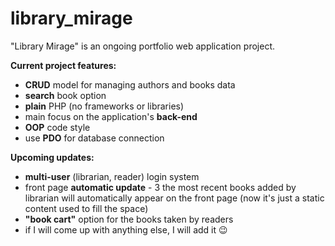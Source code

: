# library_mirage

"Library Mirage" is an ongoing portfolio web application project.
 
<b>Current project features:</b>
    <ul>
        <li><b>CRUD</b> model for managing authors and books data</li>
        <li><b>search</b> book option</li>
        <li><b>plain</b> PHP (no frameworks or libraries)</li>
        <li>main focus on the application's <b>back-end</b></li>
        <li><b>OOP</b> code style</li>
        <li>use <b>PDO</b> for database connection</li>
    </ul>

<b>Upcoming updates:</b>
        <ul>
            <li><b>multi-user</b> (librarian, reader) login system</li>
            <li>front page <b>automatic update</b> - 3 the most recent books added by librarian will automatically
                appear on the front page (now it's just a static content used to fill the space)</li>
            <li><b>"book cart"</b> option for the books taken by readers</li>
            <li>if I will come up with anything else, I will add it :wink:</li>
        </ul>